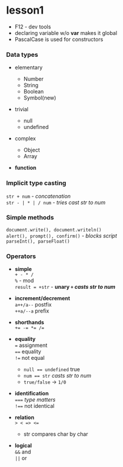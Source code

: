 # lesson1
* F12 - dev tools
* declaring variable w/o **var** makes it global
* PascalCase is used for constructors

### Data types
* elementary
  * Number
  * String
  * Boolean
  * Symbol(new)
  
* trivial
  * null
  * undefined
  
* complex
  * Object
  * Array
  
* **function**

### Implicit type casting

`str + num` - *concatenation*  
`str - | * | / num` - *tries cast str to num*


### Simple methods

`document.write(), document.writeln()`  
`alert(), prompt(), confirm()` - *blocks script*  
`parseInt(), parseFloat()`

### Operators

* **simple**  
`+ - * /`  
`%` - mod  
`result = +str` - **unary `+` *casts str to num***

* **increment/decrement**  
`a++/a--` postfix  
`++a/--a` prefix

* **shorthands**  
`+= -= *= /=`

* **equality**  
`=` assignment  
`==` equality  
`!=` not equal  
  * `null == undefined` true
  * `num == str` *casts str to num*
  * `true/false` -> `1/0`   

 * **identification**  
 `===`  *type matters*  
 `!==` not identical
 
* **relation**  
`> < => <=`  
  * str compares char by char
  
* **logical**  
`&&` and  
`||` or